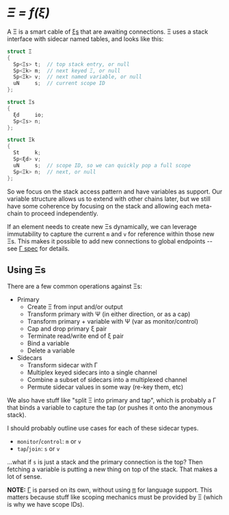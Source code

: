 # _Ξ = f(ξ)_
A Ξ is a smart cable of [ξs](xi.md) that are awaiting connections. Ξ uses a stack interface with sidecar named tables, and looks like this:

```cpp
struct Ξ
{
  Sp<Ξs> t;  // top stack entry, or null
  Sp<Ξk> m;  // next keyed Ξ, or null
  Sp<Ξk> v;  // next named variable, or null
  uN     s;  // current scope ID
};

struct Ξs
{
  ξd     io;
  Sp<Ξs> n;
};

struct Ξk
{
  St     k;
  Sp<ξd> v;
  uN     s;  // scope ID, so we can quickly pop a full scope
  Sp<Ξk> n;  // next, or null
};
```

So we focus on the stack access pattern and have variables as support. Our variable structure allows us to extend with other chains later, but we still have some coherence by focusing on the stack and allowing each meta-chain to proceed independently.

If an element needs to create new Ξs dynamically, we can leverage immutability to capture the current `m` and `v` for reference within those new Ξs. This makes it possible to add new connections to global endpoints -- see [Γ spec](Gamma.md) for details.


## Using Ξs
There are a few common operations against Ξs:

+ Primary
  + Create Ξ from input and/or output
  + Transform primary with Ψ (in either direction, or as a cap)
  + Transform primary + variable with Ψ (var as monitor/control)
  + Cap and drop primary ξ pair
  + Terminate read/write end of ξ pair
  + Bind a variable
  + Delete a variable
+ Sidecars
  + Transform sidecar with Γ
  + Multiplex keyed sidecars into a single channel
  + Combine a subset of sidecars into a multiplexed channel
  + Permute sidecar values in some way (re-key them, etc)

We also have stuff like "split Ξ into primary and tap", which is probably a Γ that binds a variable to capture the tap (or pushes it onto the anonymous stack).

I should probably outline use cases for each of these sidecar types.

+ `monitor`/`control`: `m` or `v`
+ `tap`/`join`: `s` or `v`

...what if `s` is just a stack and the primary connection is the top? Then fetching a variable is putting a new thing on top of the stack. That makes a lot of sense.

**NOTE:** [Γ](Gamma.md) is parsed on its own, without using [π](pi.md) for language support. This matters because stuff like scoping mechanics must be provided by Ξ (which is why we have scope IDs).
